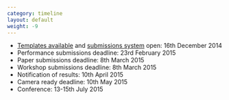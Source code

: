 ```yaml
---
category: timeline
layout: default
weight: -9
---
```


* [Templates available](https://github.com/livecodenetwork/templates/archive/master.zip) and [submissions system](https://easychair.org/conferences/?conf=iclc2015) open: 16th December 2014
* Performance submissions deadline: 23rd February 2015
* Paper submissions deadline: 8th March 2015
* Workshop submissions deadline: 8th March 2015
* Notification of results: 10th April 2015
* Camera ready deadline: 10th May 2015
* Conference: 13-15th July 2015
